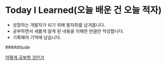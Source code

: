 # Today I Learned(오늘 배운 건 오늘 적자)
- 성장하는 개발자가 되기 위해 발자취를 남겨봅니다.
- 공부하면서 새롭게 알게 된 내용을 이해한 만큼만 작성합니다.
- 기록해야 기억에 남습니다.

###Attitude

[어떻게 공부할 것인가](https://github.com/hannapa1114/TIL/blob/master/Attitude/how%20to%20study.md)
